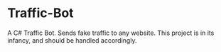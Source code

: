 # Traffic-Bot
A C# Traffic Bot. Sends fake traffic to any website. This project is in its infancy, and should be handled accordingly.
